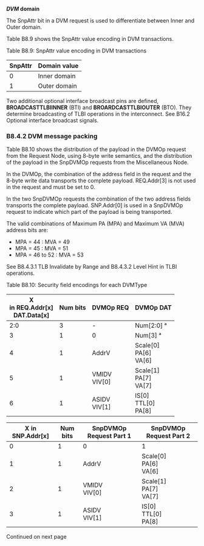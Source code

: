 ***DVM* domain**

The SnpAttr bit in a DVM request is used to differentiate between Inner and Outer domain.

Table B8.9 shows the SnpAttr value encoding in DVM transactions.

Table B8.9: SnpAttr value encoding in DVM transactions

| SnpAttr | Domain value |
|---------|--------------|
| 0       | Inner domain |
| 1       | Outer domain |

Two additional optional interface broadcast pins are defined, **BROADCASTTLBIINNER** (BTI) and **BROARDCASTTLBIOUTER** (BTO). They determine broadcasting of TLBI operations in the interconnect. See B16.2 Optional interface broadcast signals.

### B8.4.2 DVM message packing

Table B8.10 shows the distribution of the payload in the DVMOp request from the Request Node, using 8-byte write semantics, and the distribution of the payload in the SnpDVMOp requests from the Miscellaneous Node.

In the DVMOp, the combination of the address field in the request and the 8-byte write data transports the complete payload. REQ.Addr[3] is not used in the request and must be set to 0.

In the two SnpDVMOp requests the combination of the two address fields transports the complete payload. SNP.Addr[0] is used in a SnpDVMOp request to indicate which part of the payload is being transported.

The valid combinations of Maximum PA (MPA) and Maximum VA (MVA) address bits are:

- MPA = 44 : MVA = 49
- MPA = 45 : MVA = 51
- MPA = 46 to 52 : MVA = 53

See B8.4.3.1 TLB Invalidate by Range and B8.4.3.2 Level Hint in TLBI operations.

Table B8.10: Security field encodings for each DVMType

| X </br> in REQ.Addr[x] </br> DAT.Data[x] | Num bits | DVMOp REQ          | DVMOp DAT                        |
|------------------------------------------|----------|--------------------|----------------------------------|
| 2:0                                      | 3        | -                  | Num[2:0] ᵃ                       |
| 3                                        | 1        | 0                  | Num[3] ᵃ                         |
| 4                                        | 1        | AddrV              | Scale[0] </br> PA[6] </br> VA[6] |
| 5                                        | 1        | VMIDV </br> VIV[0] | Scale[1] </br> PA[7] </br> VA[7] |
| 6                                        | 1        | ASIDV </br> VIV[1] | IS[0] </br> TTL[0] </br> PA[8]   |

| X in SNP.Addr[x] | Num bits | SnpDVMOp Request Part 1 | SnpDVMOp Request Part 2          |
|------------------|----------|-------------------------|----------------------------------|
| 0                | 1        | 0                       | 1                                |
| 1                | 1        | AddrV                   | Scale[0] </br> PA[6] </br> VA[6] |
| 2                | 1        | VMIDV </br> VIV[0]      | Scale[1] </br> PA[7] </br> VA[7] |
| 3                | 1        | ASIDV </br> VIV[1]      | IS[0] </br> TTL[0] </br> PA[8]   |

Continued on next page
